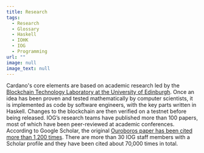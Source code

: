 ```yaml
---
title: Research
tags:
  - Research
  - Glossary
  - Haskell
  - IOHK
  - IOG
  - Programming
url: ""
image: null
image_text: null
---
```


Cardano's core elements are based on academic research led by the [Blockchain Technology Laboratory at the University of Edinburgh](https://www.ed.ac.uk/informatics/blockchain). Once an idea has been proven and tested mathematically by computer scientists, it is implemented as code by software engineers, with the key parts written in Haskell. Changes to the blockchain are then verified on a testnet before being released. IOG’s research teams have published more than 100 papers, most of which have been peer-reviewed at academic conferences. According to Google Scholar, the original [Ouroboros paper has been cited more than 1,200 times](https://scholar.google.com/scholar?hl=en&as_sdt=0%2C5&q=ouroboros&btnG=). There are more than 30 IOG staff members with a Scholar profile and they have been cited about 70,000 times in total.

